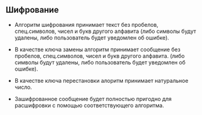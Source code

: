 ## Шифрование

- Алгоритм шифрования принимает текст без пробелов, спец.символов, чисел и букв другого алфавита (либо символы будут удалены, либо пользователь будет уведомлен об ошибке).

- В качестве ключа замены алгоритм принимает сообщение без пробелов, спец.символов, чисел и букв другого алфавита. (либо символы будут удалены, либо пользователь будет уведомлен об ошибке).

- В качестве ключа перестановки алоритм принимает натуральное число.

- Зашифрованное сообщение будет полностью пригодно для расшифровки с помощью соответствующего алгоритма.